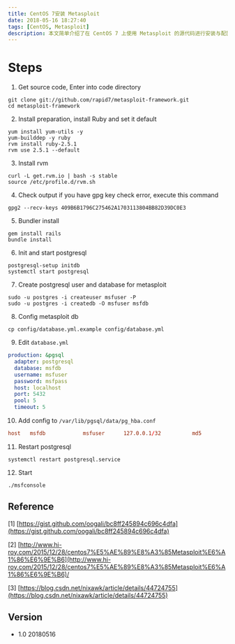 ```yaml
---
title: CentOS 7安装 Metasploit
date: 2018-05-16 18:27:40
tags: [CentOS, Metasploit]
description: 本文简单介绍了在 CentOS 7 上使用 Metasploit 的源代码进行安装与配置
---
```

<!-- ## Install metasploit on CentOS 7 -->

# Steps

1. Get source code, Enter into code directory

```shell
git clone git://github.com/rapid7/metasploit-framework.git
cd metasploit-framework
```

2. Install preparation, install Ruby and set it default

```shell
yum install yum-utils -y
yum-builddep -y ruby
rvm install ruby-2.5.1
rvm use 2.5.1 --default
```

3. Install rvm

```shell
curl -L get.rvm.io | bash -s stable
source /etc/profile.d/rvm.sh
```

4. Check output if you have gpg key check error, execute this command

```shell
gpg2 --recv-keys 409B6B1796C275462A1703113804BB82D39DC0E3
```

5. Bundler install

```shell
gem install rails
bundle install
```

6. Init and start postgresql

```shell
postgresql-setup initdb
systemctl start postgresql
```

7. Create postgresql user and database for metasploit

```shell
sudo -u postgres -i createuser msfuser -P
sudo -u postgres -i createdb -O msfuser msfdb
```

8. Config metasploit db

```shell
cp config/database.yml.example config/database.yml
```

9. Edit `database.yml`

```yaml
production: &pgsql
  adapter: postgresql
  database: msfdb
  username: msfuser
  password: msfpass
  host: localhost
  port: 5432
  pool: 5
  timeout: 5
```

10. Add  config to `/var/lib/pgsql/data/pg_hba.conf`

```conf
host   msfdb            msfuser      127.0.0.1/32          md5
```

11. Restart postgresql

```shell
systemctl restart postgresql.service
```

12. Start

```shell
./msfconsole
```

## Reference

\[1\] [https://gist.github.com/oogali/bc8ff245894c696c4dfa](https://gist.github.com/oogali/bc8ff245894c696c4dfa)

\[2\] [http://www.hi-roy.com/2015/12/28/centos7%E5%AE%89%E8%A3%85Metasploit%E6%A1%86%E6%9E%B6](http://www.hi-roy.com/2015/12/28/centos7%E5%AE%89%E8%A3%85Metasploit%E6%A1%86%E6%9E%B6)/

\[3\] [https://blog.csdn.net/nixawk/article/details/44724755](https://blog.csdn.net/nixawk/article/details/44724755)

## Version

* 1.0 20180516